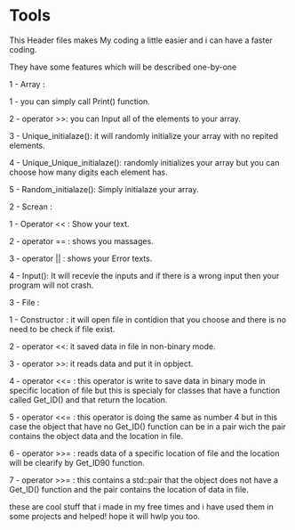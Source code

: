 # Tools
This Header files makes My coding a little easier and i can have a faster coding.

They have some features which will be described one-by-one

1 - Array : 


  1 - you can simply call Print() function.
  
  2 - operator >>:  you can Input all of the elements to your array.
  
  3 - Unique_initialaze():  it will randomly initialize your array with no repited elements.
  
  4 - Unique_Unique_initialaze(): randomly initializes your array but you can choose how many digits each element has.
  
  5 - Random_initialaze(): Simply initialaze your array.
  
  
  
2 - Screan :


  1 - Operator << : Show your text.
  
  2 - operator == : shows you massages.
  
  3 - operator || : shows your Error texts.
  
  4 - Input(): It will recevie the inputs and if there is a wrong input then your program will not crash.
  
  
  
3 - File :


  1 - Constructor : it will open file in contidion that you choose and there is no need to be check if file exist.
  
  2 - operator <<: it saved data in file in non-binary mode.
  
  3 - operator >>: it reads data and put it in opbject.
  
  4 - operator <<= : this operator is write to save data in binary mode in specific location of file but this is specialy for classes that 
      have a function called Get_ID() and that return the location.
      
  5 - operator <<= : this operator is doing the same as number 4 but in this case the object that have no Get_ID() function can be in a 
      pair wich the pair contains the object data and the location in file.
      
  6 - operator >>= : reads data of a specific location of file and the location will be clearify by Get_ID90 function.
  
  7 - operator >>= : this contains a std::pair that the object does not have a Get_ID() function and the pair contains the location of
      data in file.
      


these are cool stuff that i made in my free times and i have used them in some projects and helped! 
hope it will hwlp you too.
  
